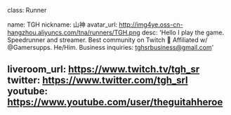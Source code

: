 class: Runner

name: TGH
nickname: 山神
avatar_url: http://img4ye.oss-cn-hangzhou.aliyuncs.com/tna/runners/TGH.png
desc: 'Hello I play the game. Speedrunner and streamer. Best community on Twitch 💜 Affiliated w/ @Gamersupps. He/Him. Business inquiries: tghsrbusiness@gmail.com'

liveroom_url: https://www.twitch.tv/tgh_sr
twitter: https://www.twitter.com/tgh_srl
youtube: https://www.youtube.com/user/theguitahheroe
---
